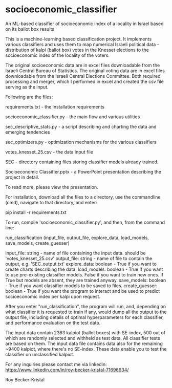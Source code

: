 # socioeconomic_classifier
An ML-based classifier of socioeconomic index of a locality in Israel based on its ballot box results

This is a machine-learning based classification project.
It implements various classifiers and uses them to map numerical Israeli political data - distribution of kalpi (ballot box) votes in the Knesset elections to the socioeconomic index of the locality of the voters.

The original socioeconomic data are in excel files downloadable from the Israeli Central Bureau of Statistics.
The original voting data are in excel files downloadable from the Israeli Central Elections Committee.
Both required processing and merger, which I performed in excel and created the csv file serving as the input.

Following are the files:

requirements.txt - the installation requirements

socioeconomic_classifier.py - the main flow and various utilities

sec_descriptive_stats.py - a script describing and charting the data and emerging tendencies

sec_optimizers.py - optimization mechanisms for the various classifiers

votes_knesset_25.csv - the data input file

SEC - directory containing files storing classifier models already trained.

Socioeconomic Classifier.pptx - a PowerPoint presentation describing the project in detail.


To read more, please view the presentation.

For installation, download all the files to a directory, use the commandline (cmd), navigate to that directory, and enter:

pip install -r requirements.txt

To run, compile 'socioeconomic_classifier.py', and then, from the command line:

run_classification (input_file, output_file, explore_data, load_models, save_models, create_guesser)

input_file: string - name of file containing the input data. should be 'votes_knesset_25.csv'
output_file: string - name of file to contain the output, e.g. 'SEC_output.txt'
explore_data: boolean - True if you want to create charts describing the data.
load_models: boolean - True if you want to use pre-existing classifier models. False if you want to train new ones.
If True but models are absent, they are trained anyway.
save_models: boolean - True if you want classifier models to be saved to files.
create_guesser: boolean - True if you want the program to interact and be used to predict socioeconomic index per kalpi upon request.

After you enter "run_classification", the program will run, and, depending on what classifier it is requested to train if any, would dump all the output to the output file, including details of optimal hyperparameters for each classifier, and performance evaluation on the test data.

The input data contain 2363 kalpiot (ballot boxes) with SE-index, 500 out of which are randomly selected and withheld as test data. All classifier tests are based on them.
The input data file contains data also for the remaining ~9400 kalpiot, where there's no SE-index.
These data enable you to test the classifier on unclassified kalpiot.

For any inquiries please contact me via linkedin:
https://www.linkedin.com/in/roy-becker-kristal-71696634/

Roy Becker-Kristal
